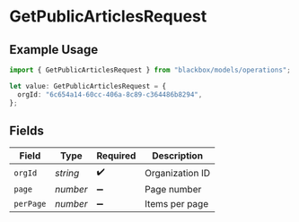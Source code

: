 # GetPublicArticlesRequest

## Example Usage

```typescript
import { GetPublicArticlesRequest } from "blackbox/models/operations";

let value: GetPublicArticlesRequest = {
  orgId: "6c654a14-60cc-406a-8c89-c364486b8294",
};
```

## Fields

| Field              | Type               | Required           | Description        |
| ------------------ | ------------------ | ------------------ | ------------------ |
| `orgId`            | *string*           | :heavy_check_mark: | Organization ID    |
| `page`             | *number*           | :heavy_minus_sign: | Page number        |
| `perPage`          | *number*           | :heavy_minus_sign: | Items per page     |